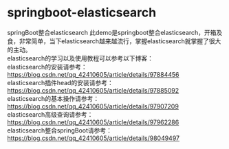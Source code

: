 # springboot-elasticsearch
springBoot整合elasticsearch
此demo是springboot整合elasticsearch，开箱及食，非常简单，当下elasticsearch越来越流行，掌握elasticsearch就掌握了很大的主动。   
elasticsearch的学习以及使用教程可以参考以下博客：   
elasticsearch的安装请参考：https://blog.csdn.net/qq_42410605/article/details/97884456   
elasticsearch插件head的安装请参考：https://blog.csdn.net/qq_42410605/article/details/97885092   
elasticsearch的基本操作请参考：https://blog.csdn.net/qq_42410605/article/details/97907209   
elasticsearch高级查询请参考：https://blog.csdn.net/qq_42410605/article/details/97962286   
elasticsearch整合springBoot请参考：https://blog.csdn.net/qq_42410605/article/details/98049497   

